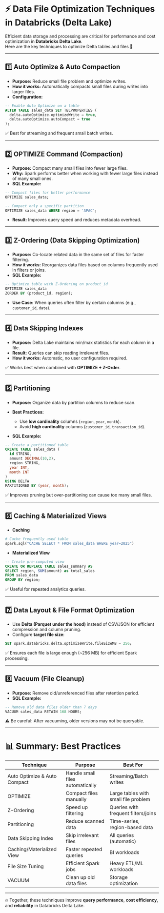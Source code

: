 # ⚡ Data File Optimization Techniques in Databricks (Delta Lake)

Efficient data storage and processing are critical for performance and cost optimization in **Databricks Delta Lake**.  
Here are the key techniques to optimize Delta tables and files 🚀

---

## 1️⃣ Auto Optimize & Auto Compaction
- **Purpose:** Reduce small file problem and optimize writes.
- **How it works:** Automatically compacts small files during writes into larger files.
- **Configuration:**
```sql
-- Enable Auto Optimize on a table
ALTER TABLE sales_data SET TBLPROPERTIES (
  delta.autoOptimize.optimizeWrite = true,
  delta.autoOptimize.autoCompact = true
);
````

✅ Best for streaming and frequent small batch writes.

---

## 2️⃣ OPTIMIZE Command (Compaction)

* **Purpose:** Compact many small files into fewer large files.
* **Why:** Spark performs better when working with fewer large files instead of many small ones.
* **SQL Example:**

```sql
-- Compact files for better performance
OPTIMIZE sales_data;

-- Compact only a specific partition
OPTIMIZE sales_data WHERE region = 'APAC';
```

* **Result:** Improves query speed and reduces metadata overhead.

---

## 3️⃣ Z-Ordering (Data Skipping Optimization)

* **Purpose:** Co-locate related data in the same set of files for faster filtering.
* **How it works:** Reorganizes data files based on columns frequently used in filters or joins.
* **SQL Example:**

```sql
-- Optimize table with Z-Ordering on product_id
OPTIMIZE sales_data
ZORDER BY (product_id, region);
```

* **Use Case:** When queries often filter by certain columns (e.g., `customer_id`, `date`).

---

## 4️⃣ Data Skipping Indexes

* **Purpose:** Delta Lake maintains min/max statistics for each column in a file.
* **Result:** Queries can skip reading irrelevant files.
* **How it works:** Automatic, no user configuration required.

✅ Works best when combined with **OPTIMIZE + Z-Order**.

---

## 5️⃣ Partitioning

* **Purpose:** Organize data by partition columns to reduce scan.
* **Best Practices:**

    * Use **low cardinality** columns (`region`, `year`, `month`).
    * Avoid **high cardinality** columns (`customer_id`, `transaction_id`).
* **SQL Example:**

```sql
-- Create a partitioned table
CREATE TABLE sales_data (
  id STRING,
  amount DECIMAL(10,2),
  region STRING,
  year INT,
  month INT
)
USING DELTA
PARTITIONED BY (year, month);
```

✅ Improves pruning but over-partitioning can cause too many small files.

---

## 6️⃣ Caching & Materialized Views

* **Caching**

```python
# Cache frequently used table
spark.sql("CACHE SELECT * FROM sales_data WHERE year=2025")
```

* **Materialized View**

```sql
-- Create pre-computed view
CREATE OR REPLACE TABLE sales_summary AS
SELECT region, SUM(amount) as total_sales
FROM sales_data
GROUP BY region;
```

✅ Useful for repeated analytics queries.

---

## 7️⃣ Data Layout & File Format Optimization

* Use **Delta (Parquet under the hood)** instead of CSV/JSON for efficient compression and column pruning.
* Configure **target file size**:

```sql
SET spark.databricks.delta.optimizeWrite.fileSizeMB = 256;
```

✅ Ensures each file is large enough (\~256 MB) for efficient Spark processing.

---

## 8️⃣ Vacuum (File Cleanup)

* **Purpose:** Remove old/unreferenced files after retention period.
* **SQL Example:**

```sql
-- Remove old data files older than 7 days
VACUUM sales_data RETAIN 168 HOURS;
```

⚠️ Be careful: After vacuuming, older versions may not be queryable.

---

# 📊 Summary: Best Practices

| Technique                    | Purpose                          | Best For                             |
| ---------------------------- | -------------------------------- | ------------------------------------ |
| Auto Optimize & Auto Compact | Handle small files automatically | Streaming/Batch writes               |
| OPTIMIZE                     | Compact files manually           | Large tables with small file problem |
| Z-Ordering                   | Speed up filtering               | Queries with frequent filters/joins  |
| Partitioning                 | Reduce scanned data              | Time-series, region-based data       |
| Data Skipping Index          | Skip irrelevant files            | All queries (automatic)              |
| Caching/Materialized View    | Faster repeated queries          | BI workloads                         |
| File Size Tuning             | Efficient Spark jobs             | Heavy ETL/ML workloads               |
| VACUUM                       | Clean up old data files          | Storage optimization                 |

---

🔥 Together, these techniques improve **query performance**, **cost efficiency**, and **reliability** in Databricks Delta Lake.

